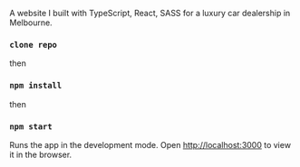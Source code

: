 A website I built with TypeScript, React, SASS for a luxury car dealership in Melbourne.

### `clone repo`

then

### `npm install`

then

### `npm start`

Runs the app in the development mode.
Open [http://localhost:3000](http://localhost:3000) to view it in the browser.
